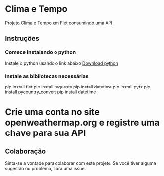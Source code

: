 # Clima e Tempo

Projeto Clima e Tempo em Flet consumindo uma API

## Instruções

### Comece instalando o python
Instale o python usando o link abaixo
[Download python](https://www.python.org/downloads/)

### Instale as bibliotecas necessárias
pip install flet
pip install requests
pip install datetime
pip install pytz
pip install pycountry_convert
pip install datetime 

# Crie uma conta no site openweathermap.org e registre uma chave para sua API

## Colaboração
Sinta-se a vontade para colaborar com este projeto.
Se você tiver alguma sugestão ou problema, abra uma issue.


